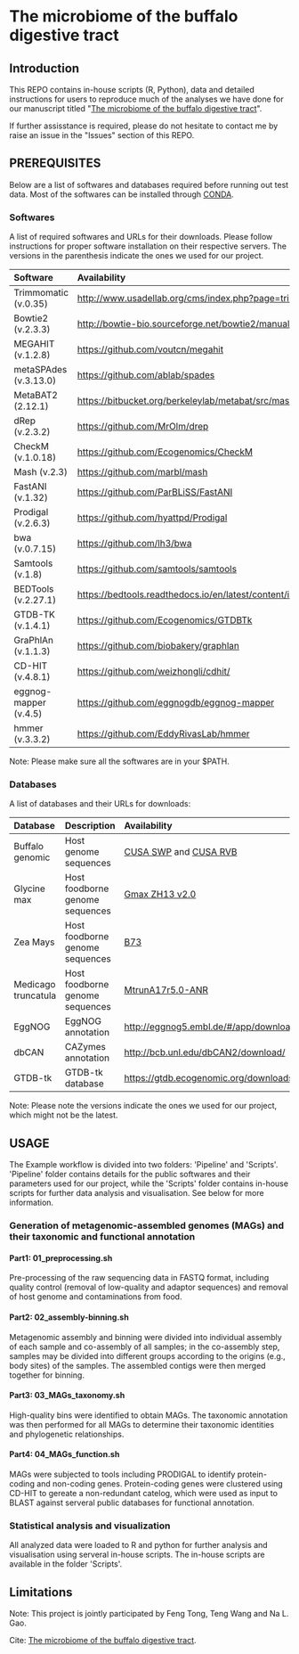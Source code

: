 # The microbiome of the buffalo digestive tract

## Introduction

This REPO contains in-house scripts (R, Python), data and detailed instructions for users to reproduce much of the analyses we have done for our manuscript titled "[The microbiome of the buffalo digestive tract](https://doi.org/10.1038/s41467-022-28402-9)".

If further assisstance is required, please do not hesitate to contact me by raise an issue in the "Issues" section of this REPO.

## PREREQUISITES

Below are a list of softwares and databases required before running out test data. Most of the softwares can be installed through [CONDA](https://www.anaconda.com/products/individual).

### Softwares

A list of required softwares and URLs for their downloads. Please follow instructions for proper software installation on their respective servers. The versions in the parenthesis indicate the ones we used for our project.

|Software|Availability|
|:--------|:-----------|
|Trimmomatic (v.0.35)|http://www.usadellab.org/cms/index.php?page=trimmomatic|
|Bowtie2 (v.2.3.3)|http://bowtie-bio.sourceforge.net/bowtie2/manual.shtml|
|MEGAHIT (v.1.2.8)|https://github.com/voutcn/megahit|
|metaSPAdes (v.3.13.0)|https://github.com/ablab/spades|
|MetaBAT2 (2.12.1)|https://bitbucket.org/berkeleylab/metabat/src/master/|
|dRep (v.2.3.2)|https://github.com/MrOlm/drep|
|CheckM (v.1.0.18)|https://github.com/Ecogenomics/CheckM|
|Mash (v.2.3)|https://github.com/marbl/mash|
|FastANI (v.1.32)|https://github.com/ParBLiSS/FastANI|
|Prodigal (v.2.6.3)|https://github.com/hyattpd/Prodigal|
|bwa (v.0.7.15)|https://github.com/lh3/bwa|
|Samtools (v.1.8)|https://github.com/samtools/samtools|
|BEDTools (v.2.27.1)|https://bedtools.readthedocs.io/en/latest/content/installation.html|
|GTDB-TK (v.1.4.1)|https://github.com/Ecogenomics/GTDBTk|
|GraPhlAn (v.1.1.3)|https://github.com/biobakery/graphlan|
|CD-HIT (v.4.8.1)|https://github.com/weizhongli/cdhit/|
|eggnog-mapper (v.4.5)|https://github.com/eggnogdb/eggnog-mapper|
|hmmer (v.3.3.2)|https://github.com/EddyRivasLab/hmmer|

Note: Please make sure all the softwares are in your $PATH.

### Databases

A list of databases and their URLs for downloads:

|Database|Description|Availability|
|:--------|:-----------|:------------|
|Buffalo genomic|Host genome sequences|[CUSA SWP](https://bigd.big.ac.cn/gwh/Assembly/262/show) and [CUSA RVB](https://bigd.big.ac.cn/gwh/Assembly/261/show)|
|Glycine max|Host foodborne genome sequences|[Gmax ZH13 v2.0](https://bigd.big.ac.cn/gwh/Assembly/652/show)|
|Zea Mays|Host foodborne genome sequences|[B73](https://www.ncbi.nlm.nih.gov/nuccore/LPUQ00000000)|
|Medicago truncatula|Host foodborne genome sequences|[MtrunA17r5.0-ANR](https://www.ncbi.nlm.nih.gov/assembly/GCF_003473485.1/)|
|EggNOG|EggNOG annotation|http://eggnog5.embl.de/#/app/downloads|
|dbCAN|CAZymes annotation|http://bcb.unl.edu/dbCAN2/download/|
|GTDB-tk|GTDB-tk database|https://gtdb.ecogenomic.org/downloads|

Note: Please note the versions indicate the ones we used for our project, which might not be the latest.

## USAGE

The Example workflow is divided into two folders: 'Pipeline' and 'Scripts'. 'Pipeline' folder contains details for the public softwares and their parameters used for our project, while the 'Scripts' folder contains in-house scripts for further data analysis and visualisation. See below for more information.

### Generation of metagenomic-assembled genomes (MAGs) and their taxonomic and functional annotation

#### Part1: 01_preprocessing.sh

Pre-processing of the raw sequencing data in FASTQ format, including quality control (removal of low-quality and adaptor sequences) and removal of host genome and contaminations from food.

#### Part2: 02_assembly-binning.sh

Metagenomic assembly and binning were divided into individual assembly of each sample and co-assembly of all samples; in the co-assembly step, samples may be divided into different groups according to the origins (e.g., body sites) of the samples. The assembled contigs were then merged together for binning.

#### Part3: 03_MAGs_taxonomy.sh

High-quality bins were identified to obtain MAGs. The taxonomic annotation was then performed for all MAGs to determine their taxonomic identities and phylogenetic relationships.

#### Part4: 04_MAGs_function.sh

MAGs were subjected to tools including PRODIGAL to identify protein-coding and non-coding genes. Protein-coding genes were clustered using CD-HIT to gereate a non-redundant catelog, which were used as input to BLAST against serveral public databases for functional annotation.

### Statistical analysis and visualization

All analyzed data were loaded to R and python for further analysis and visualisation using serveral in-house scripts. The in-house scripts are available in the folder 'Scripts'.

## Limitations

Note: This project is jointly participated by Feng Tong, Teng Wang and Na L. Gao.

Cite: [The microbiome of the buffalo digestive tract](https://doi.org/10.1038/s41467-022-28402-9).

